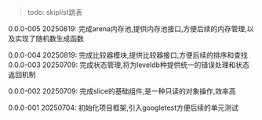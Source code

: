 > todo: skiplist跳表


0.0.0-005
    20250819: 完成arena内存池,提供内存池接口,方便后续的内存管理,以及实现了随机数生成函数

0.0.0-004
    20250819: 完成比较器模块,提供比较器接口,方便后续的排序和查找
0.0.0-003
    20250709: 完成状态管理,将为leveldb种提供统一的错误处理和状态返回机制

0.0.0-002
    20250709: 完成slice的基础组件,是一种只读的对象操作,效率高

0.0.0-001
    20250704: 初始化项目框架,引入googletest方便后续的单元测试